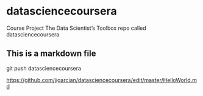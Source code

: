 datasciencecoursera
===================

Course Project The Data Scientist’s Toolbox repo called datasciencecoursera

## This is a markdown file
git push datasciencecoursera

https://github.com/jigarcian/datasciencecoursera/edit/master/HelloWorld.md

